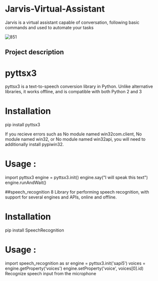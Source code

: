 # Jarvis-Virtual-Assistant
Jarvis is a  virtual assistant capable of conversation, following basic commands and used to automate your tasks 

![851](https://user-images.githubusercontent.com/77189196/116514535-ca02eb00-a8e8-11eb-9942-eb87876be42d.jpg)

## Project description

# pyttsx3 

pyttsx3 is a text-to-speech conversion library in Python. Unlike alternative libraries, it works offline, and is compatible with both Python 2 and 3

# Installation
pip install pyttsx3

If you recieve errors such as No module named win32com.client, No module named win32, or No module named win32api, you will need to additionally install pypiwin32.

# Usage :
  import pyttsx3
  engine = pyttsx3.init()
  engine.say("I will speak this text")
  engine.runAndWait()
  
  
 ##speech_recognition
  8 Library for performing speech recognition, with support for several engines and APIs, online and offline.
  
 # Installation
  pip install SpeechRecognition
  
 # Usage :
  import speech_recognition as sr
  engine = pyttsx3.init('sapi5')
  voices = engine.getProperty('voices')
  engine.setProperty('voice', voices[0].id)
  Recognize speech input from the microphone






